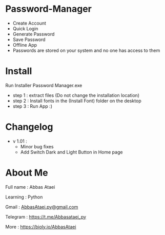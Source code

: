 # Password-Manager
- Create Account
- Quick Login
- Generate Password
- Save Password 
- Offline App
- Passwords are stored on your system and no one has access to them

# Install
Run Installer Password Manager.exe

- step 1 :
 extract files (Do not change the installation location)
- step 2 :
 Install fonts in the (Install Font) folder on the desktop
- step 3 :
Run App :)

# Changelog
- v 1.01 :
  - Minor bug fixes
  - Add Switch Dark and Light Button in Home page
# About Me
Full name : Abbas Ataei

Learning : Python

Gmail : AbbasAtaei.py@gmail.com

Telegram : https://t.me/Abbasataei_py

More : https://bioly.io/AbbasAtaei
